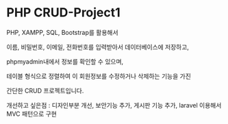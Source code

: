# PHP CRUD-Project1

PHP, XAMPP, SQL, Bootstrap를 활용해서 <br>

이름, 비밀번호, 이메일, 전화번호를 입력받아서 데이터베이스에 저장하고,<br>

phpmyadmin내에서 정보를 확인할 수 있으며, <br>

테이블 형식으로 정렬하여 이 회원정보를 수정하거나 삭제하는 기능을 가진 <br>

간단한 CRUD 프로젝트입니다.


개선하고 싶은점 : 디자인부분 개선, 보안기능 추가, 게시판 기능 추가, laravel 이용해서 MVC 패턴으로 구현
